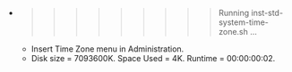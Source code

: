 * >>>>>>>>> Running inst-std-system-time-zone.sh ...
  * Insert Time Zone menu in Administration.
  * Disk size = 7093600K. Space Used = 4K. Runtime = 00:00:00:02.

